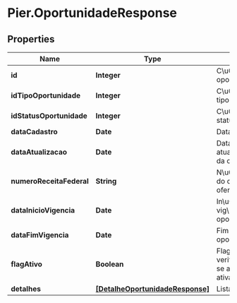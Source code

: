 # Pier.OportunidadeResponse

## Properties
Name | Type | Description | Notes
------------ | ------------- | ------------- | -------------
**id** | **Integer** | C\u00C3\u00B3digo identificador da oportunidade | [optional] 
**idTipoOportunidade** | **Integer** | C\u00C3\u00B3digo identificador do tipo oportunidade | [optional] 
**idStatusOportunidade** | **Integer** | C\u00C3\u00B3digo identificador do status oportunidade | [optional] 
**dataCadastro** | **Date** | Data cadastro da oportunidade. | [optional] 
**dataAtualizacao** | **Date** | Data atualiza\u00C3\u00A7\u00C3\u00A3o da oportunidade. | [optional] 
**numeroReceitaFederal** | **String** | N\u00C3\u00BAmero receita federal do cliente ao qual ser\u00C3\u00A1 ofertada a oportunidade | [optional] 
**dataInicioVigencia** | **Date** | In\u00C3\u00ADcio da vig\u00C3\u00AAncia da oportunidade | [optional] 
**dataFimVigencia** | **Date** | Fim da vig\u00C3\u00AAncia da oportunidade | [optional] 
**flagAtivo** | **Boolean** | Flag de verifica\u00C3\u00A7\u00C3\u00A3o se a oportunidade est\u00C3\u00A1 ativa | [optional] 
**detalhes** | [**[DetalheOportunidadeResponse]**](DetalheOportunidadeResponse.md) | Lista de detalhes da oportunidade | [optional] 


